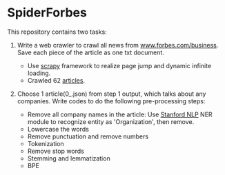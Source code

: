 # SpiderForbes

This repository contains two tasks:

1. Write a web crawler to crawl all news from www.forbes.com/business. Save each piece of the article as one txt document.
   - Use [scrapy](https://docs.scrapy.org/en/latest/) framework to realize page jump and dynamic infinite loading.
   - Crawled 62 [articles](https://github.com/martyLY/SpiderForbes/tree/main/SpiderForbes/spiders).

2. Choose 1 article(0_.json) from step 1 output, which talks about any companies. Write codes to do the following pre-processing steps:
   - Remove all company names in the article: Use [Stanford NLP](https://stanfordnlp.github.io) NER module to recognize entity as 'Organization', then remove.
   - Lowercase the words
   - Remove punctuation and remove numbers
   - Tokenization
   - Remove stop words 
   - Stemming and lemmatization
   - BPE
